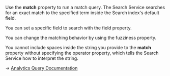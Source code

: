 Use the **match** property to run a match query. The Search Service searches for an exact match to the specified term inside the Search index's default field.

You can set a specific field to search with the field property.

You can change the matching behavior by using the fuzziness property.

You cannot include spaces inside the string you provide to the **match** property without specifying the operator property, which tells the Search Service how to interpret the string.

→ [Analytics Query Documentation](https://docs.couchbase.com/server/current/search/search-request-params.html#analytic-queries)